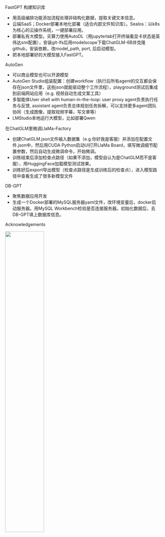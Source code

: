 FastGPT 构建知识库
- 用高级编排功能添加流程处理非结构化数据，提取关键文本信息。
- 云端SaaS；Docker部署本地化部署（适合内部文件知识库）。Sealos：以k8s为核心的云操作系统，一键部署应用。
- 部署私有大模型。买算力使用AutoDL（用jupyterlab打开终端看显卡状态是英伟达smi配置），安装git-lfs后用modelscope下载ChatGLM-6B并克隆github，安装依赖，改model_path, port, 后启动模型。
- 把本地部署好的大模型接入FastGPT。

AutoGen
- 可以商业模型也可以开源模型
- AutoGen Studio组装配置：创建workflow（执行后所有agent的交互都会保存在json文件里，这些json就能驱动整个工作流程），playground测试后集成到前端网站应用（e.g. 视频自动生成文案工具）
- 多智能体User shell with human-in-the-loop: user proxy agent负责执行任务与反馈, assistant agent负责总体规划任务拆解，可以支持更多agent团队协同（生成图像，提取视频字幕，写文章等）
- LMStudio本地运行大模型，比如部署Qwen

在ChatGLM里微调LlaMa-Factory
- 创建ChatGLM.json文件输入数据集（e.g.你好我是客服）并添加在配置文件.json中，然后用CUDA Python启动UI打开LlaMa Board，填写微调细节配置参数，然后自动生成微调命令，开始微调。
- 训练结束后添加检查点路径（如果不添加，模型自认为是ChatGLM而不是客服），用HuggingFace加载模型测试效果。
- 训练好后export导出模型（检查点路径是生成训练后的检查点），进入模型路径中查看生成了很多新模型文件

DB-GPT
- 聚焦数据应用开发
- 生成一个Docker部署的MySQL服务器yaml文件，改环境变量后，docker启动服务器。用MySQL Workbench检验是否连接服务器。初始化数据后，去DB-GPT填上数据库信息。

Acknowledgements

<img src="https://github.com/user-attachments/assets/dce0937a-f364-46b6-b885-890c3f135d7f" width="50%" height="50%">

